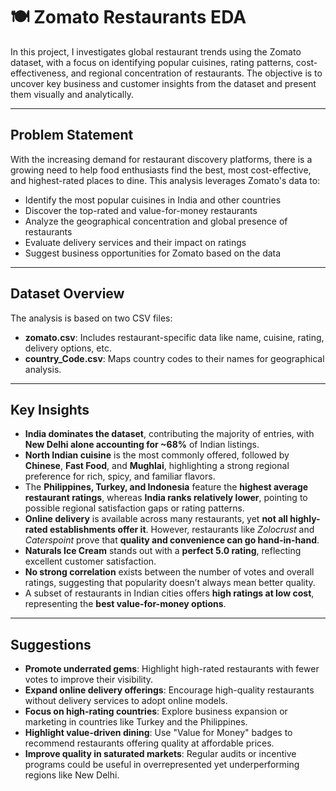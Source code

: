 # 🍽 Zomato Restaurants EDA

In this project, I investigates global restaurant trends using the Zomato dataset, with a focus on identifying popular cuisines, rating patterns, cost-effectiveness, and regional concentration of restaurants. The objective is to uncover key business and customer insights from the dataset and present them visually and analytically.

---

## Problem Statement

With the increasing demand for restaurant discovery platforms, there is a growing need to help food enthusiasts find the best, most cost-effective, and highest-rated places to dine. This analysis leverages Zomato's data to:

* Identify the most popular cuisines in India and other countries
* Discover the top-rated and value-for-money restaurants
* Analyze the geographical concentration and global presence of restaurants
* Evaluate delivery services and their impact on ratings
* Suggest business opportunities for Zomato based on the data

---

## Dataset Overview

The analysis is based on two CSV files:
* **zomato.csv**: Includes restaurant-specific data like name, cuisine, rating, delivery options, etc.
* **country_Code.csv**: Maps country codes to their names for geographical analysis.
---

## Key Insights

* **India dominates the dataset**, contributing the majority of entries, with **New Delhi alone accounting for \~68%** of Indian listings.
* **North Indian cuisine** is the most commonly offered, followed by **Chinese**, **Fast Food**, and **Mughlai**, highlighting a strong regional preference for rich, spicy, and familiar flavors.
* The **Philippines, Turkey, and Indonesia** feature the **highest average restaurant ratings**, whereas **India ranks relatively lower**, pointing to possible regional satisfaction gaps or rating patterns.
* **Online delivery** is available across many restaurants, yet **not all highly-rated establishments offer it**. However, restaurants like *Zolocrust* and *Caterspoint* prove that **quality and convenience can go hand-in-hand**.
* **Naturals Ice Cream** stands out with a **perfect 5.0 rating**, reflecting excellent customer satisfaction.
* **No strong correlation** exists between the number of votes and overall ratings, suggesting that popularity doesn’t always mean better quality.
* A subset of restaurants in Indian cities offers **high ratings at low cost**, representing the **best value-for-money options**.

---

## Suggestions

* **Promote underrated gems**: Highlight high-rated restaurants with fewer votes to improve their visibility.
* **Expand online delivery offerings**: Encourage high-quality restaurants without delivery services to adopt online models.
* **Focus on high-rating countries**: Explore business expansion or marketing in countries like Turkey and the Philippines.
* **Highlight value-driven dining**: Use "Value for Money" badges to recommend restaurants offering quality at affordable prices.
* **Improve quality in saturated markets**: Regular audits or incentive programs could be useful in overrepresented yet underperforming regions like New Delhi.
